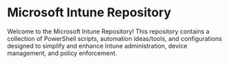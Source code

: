 # **Microsoft Intune Repository**

Welcome to the Microsoft Intune Repository! This repository contains a collection of PowerShell scripts, automation ideas/tools, and configurations designed to simplify and enhance Intune administration, device management, and policy enforcement.
